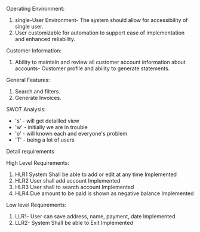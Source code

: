 Operating Environment:
 1) single-User Environment- The system should allow for accessibility of single user.
 2) User customizable for automation to support ease of implementation
and enhanced reliability.

Customer Information:
 1) Ability to maintain and review all customer account information about
accounts- Customer profile and ability to generate statements.

General Features:
 1) Search and filters.
 2) Generate Invoices.
 
SWOT Analysis:
   * 's' - will get detailled view
   * 'w' - initially we are in trouble
   * 'o' - will known each and everyone's problem
   * 'T' - being a lot of users
  
Detail requirements

High Level Requirements:

 1) HLR1	System Shall be able to add or edit at any time Implemented
 2) HLR2	User shall add account Implemented
 3) HLR3	User shall to search account Implemented
 4) HLR4	Due amount to be paid is shown as negative balance Implemented

Low level Requirements:

 1) LLR1-	User can save address, name, payment, date Implemented
 2) LLR2-	System Shall be able to Exit Implemented
